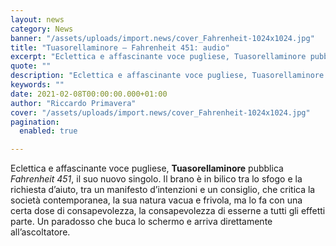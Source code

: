 ```yaml
---
layout: news
category: News
banner: "/assets/uploads/import.news/cover_Fahrenheit-1024x1024.jpg"
title: "Tuasorellaminore – Fahrenheit 451: audio"
excerpt: "Eclettica e affascinante voce pugliese, Tuasorellaminore pubblica Fahrenheit 451, il suo nuovo singolo. Il brano è in bilico tra lo sfogo e la richiesta d’aiuto, tra un manifesto d’intenzioni e un consiglio, che critica la società contemporanea, la sua natura vacua e frivola, ma lo fa con una certa dose di consapevolezza, la consapevolezza di [&hellip"
quote: ""
description: "Eclettica e affascinante voce pugliese, Tuasorellaminore pubblica Fahrenheit 451, il suo nuovo singolo. Il brano è in bilico tra lo sfogo e la richiesta d’aiuto, tra un manifesto d’intenzioni e un consiglio, che critica la società contemporanea, la sua natura vacua e frivola, ma lo fa con una certa dose di consapevolezza, la consapevolezza di [&hellip"
keywords: ""
date: 2021-02-08T00:00:00.000+01:00
author: "Riccardo Primavera"
cover: "/assets/uploads/import.news/cover_Fahrenheit-1024x1024.jpg"
pagination:
  enabled: true

---
```


Eclettica e affascinante voce pugliese, **Tuasorellaminore** pubblica _Fahrenheit 451_, il suo nuovo singolo. Il brano è in bilico tra lo sfogo e la richiesta d’aiuto, tra un manifesto d’intenzioni e un consiglio, che critica la società contemporanea, la sua natura vacua e frivola, ma lo fa con una certa dose di consapevolezza, la consapevolezza di esserne a tutti gli effetti parte. Un paradosso che buca lo schermo e arriva direttamente all’ascoltatore.